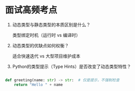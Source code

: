# 面试高频考点


1. 动态类型与静态类型的本质区别是什么？

    类型绑定时机（运行时 vs 编译时）

2. 动态类型的优缺点如何权衡？

    适合快速迭代 vs 大型项目维护成本

3. Python的类型提示（Type Hints）是否改变了动态类型特性？

```python

def greeting(name: str) -> str:  # 仅是提示，不强制检查
    return "Hello " + name
```